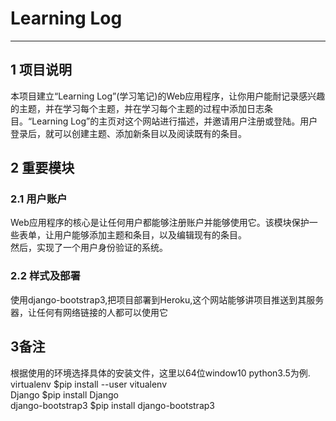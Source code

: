 # Learning Log
***

## 1 项目说明
本项目建立“Learning Log”(学习笔记)的Web应用程序，让你用户能耐记录感兴趣的主题，并在学习每个主题，并在学习每个主题的过程中添加日志条目。“Learning Log”的主页对这个网站进行描述，并邀请用户注册或登陆。用户登录后，就可以创建主题、添加新条目以及阅读既有的条目。

## 2 重要模块
### 2.1 用户账户
Web应用程序的核心是让任何用户都能够注册账户并能够使用它。该模块保护一些表单，让用户能够添加主题和条目，以及编辑现有的条目。  
然后，实现了一个用户身份验证的系统。   
### 2.2 样式及部署
使用django-bootstrap3,把项目部署到Heroku,这个网站能够讲项目推送到其服务器，让任何有网络链接的人都可以使用它
 
## 3备注
根据使用的环境选择具体的安装文件，这里以64位window10 python3.5为例.  
virtualenv		$pip install --user vitualenv  
Django          $pip install Django  
django-bootstrap3 $pip install django-bootstrap3


